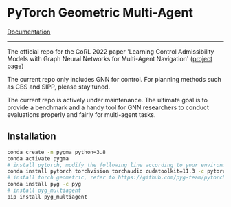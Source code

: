 # PyTorch Geometric Multi-Agent

[Documentation](https://pytorch-geometric-multiagent.readthedocs.io/en/latest/)

-----------------------
The official repo for the CoRL 2022 paper 'Learning Control Admissibility Models with Graph Neural Networks for Multi-Agent Navigation' ([project page](https://rainorangelemon.github.io/CoRL2022/))

The current repo only includes GNN for control. For planning methods such as CBS and SIPP, please stay tuned.

The current repo is actively under maintenance. The ultimate goal is to provide a benchmark and a handy tool for GNN researchers to conduct evaluations properly and fairly for multi-agent tasks.

## Installation

```bash
conda create -n pygma python=3.8
conda activate pygma
# install pytorch, modify the following line according to your environment
conda install pytorch torchvision torchaudio cudatoolkit=11.3 -c pytorch
# install torch geometric, refer to https://github.com/pyg-team/pytorch_geometric
conda install pyg -c pyg
# install pyg_multiagent
pip install pyg_multiagent
```
